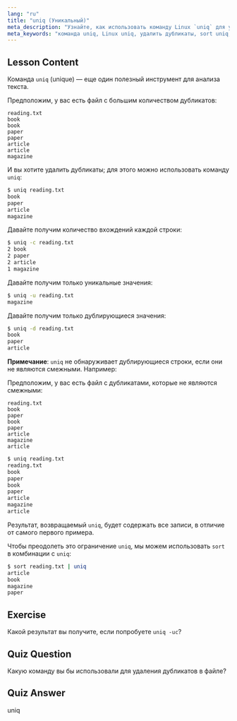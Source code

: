 ```yaml
---
lang: "ru"
title: "uniq (Уникальный)"
meta_description: "Узнайте, как использовать команду Linux `uniq` для удаления повторяющихся строк из текстовых файлов. Откройте для себя такие опции, как -c, -u, -d, и комбинируйте с `sort` для эффективной очистки данных."
meta_keywords: "команда uniq, Linux uniq, удалить дубликаты, sort uniq, учебник Linux, обработка текста, Linux для начинающих, руководство по Linux"
---
```


## Lesson Content

Команда `uniq` (unique) — еще один полезный инструмент для анализа текста.

Предположим, у вас есть файл с большим количеством дубликатов:

```plaintext
reading.txt
book
book
paper
paper
article
article
magazine
```

И вы хотите удалить дубликаты; для этого можно использовать команду `uniq`:

```bash
$ uniq reading.txt
book
paper
article
magazine
```

Давайте получим количество вхождений каждой строки:

```bash
$ uniq -c reading.txt
2 book
2 paper
2 article
1 magazine
```

Давайте получим только уникальные значения:

```bash
$ uniq -u reading.txt
magazine
```

Давайте получим только дублирующиеся значения:

```bash
$ uniq -d reading.txt
book
paper
article
```

**Примечание**: `uniq` не обнаруживает дублирующиеся строки, если они не являются смежными. Например:

Предположим, у вас есть файл с дубликатами, которые не являются смежными:

```plaintext
reading.txt
book
paper
book
paper
article
magazine
article
```

```bash
$ uniq reading.txt
reading.txt
book
paper
book
paper
article
magazine
article
```

Результат, возвращаемый `uniq`, будет содержать все записи, в отличие от самого первого примера.

Чтобы преодолеть это ограничение `uniq`, мы можем использовать `sort` в комбинации с `uniq`:

```bash
$ sort reading.txt | uniq
article
book
magazine
paper
```

## Exercise

Какой результат вы получите, если попробуете `uniq -uc`?

## Quiz Question

Какую команду вы бы использовали для удаления дубликатов в файле?

## Quiz Answer

uniq
